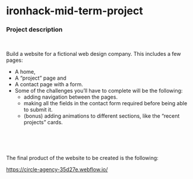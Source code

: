# ironhack-mid-term-project

### Project description

<br>

Build a website for a fictional web design company. This includes a few pages:

- A home,
- A “project” page and
- A contact page with a form.
- Some of the challenges you’ll have to complete will be the following:
  - adding navigation between the pages.
  - making all the fields in the contact form required before being able to submit it.
  - (bonus) adding animations to different sections, like the “recent projects” cards.

<br><br><br>

The final product of the website to be created is the following:

https://circle-agency-35d27e.webflow.io/



